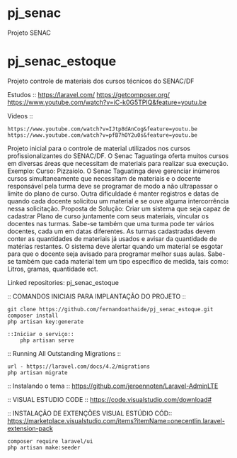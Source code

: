 # pj_senac
Projeto SENAC

# pj_senac_estoque
Projeto controle de materiais dos cursos técnicos do SENAC/DF

Estudos ::
	https://laravel.com/
	https://getcomposer.org/
	https://www.youtube.com/watch?v=iC-k0G5TPlQ&feature=youtu.be

Videos ::

	https://www.youtube.com/watch?v=IJtp8dAnCog&feature=youtu.be
	https://www.youtube.com/watch?v=pfB7hOY2u0s&feature=youtu.be

Projeto inicial para o controle de material utilizados nos cursos profissionalizantes do SENAC/DF. O Senac Taguatinga oferta muitos cursos em diversas áreas que necessitam de materiais para realizar sua execução. Exemplo: Curso: Pizzaiolo. O Senac Taguatinga deve gerenciar inúmeros cursos simultaneamente que necessitam de materiais e o docente responsável pela turma deve se programar de modo a não ultrapassar o limite do plano de curso. Outra dificuldade é manter registros e datas de quando cada docente solicitou um material e se ouve alguma intercorrência nessa solicitação. Proposta de Solução: Criar um sistema que seja capaz de cadastrar Plano de curso juntamente com seus materiais, vincular os docentes nas turmas. Sabe-se também que uma turma pode ter vários docentes, cada um em datas diferentes. As turmas cadastradas devem conter as quantidades de materiais já usados e avisar da quantidade de matérias restantes. O sistema deve alertar quando um material se esgotar para que o docente seja avisado para programar melhor suas aulas. Sabe-se também que cada material tem um tipo específico de medida, tais como: Litros, gramas, quantidade ect.

Linked repositories: pj_senac_estoque

:: COMANDOS INICIAIS PARA IMPLANTAÇÃO DO PROJETO ::

	git clone https://github.com/fernandoathaide/pj_senac_estoque.git
	composer install
	php artisan key:generate
	
	::Iniciar o serviço::
		php artisan serve
	
:: Running All Outstanding Migrations ::

	url - https://laravel.com/docs/4.2/migrations
	php artisan migrate
	
:: Instalando o tema ::
	https://github.com/jeroennoten/Laravel-AdminLTE
	
:: VISUAL ESTUDIO CODE ::
	https://code.visualstudio.com/download#
	
:: INSTALAÇÃO DE EXTENÇÕES VISUAL ESTÚDIO CÓD::
	https://marketplace.visualstudio.com/items?itemName=onecentlin.laravel-extension-pack
	
	composer require laravel/ui
	php artisan make:seeder 
	
